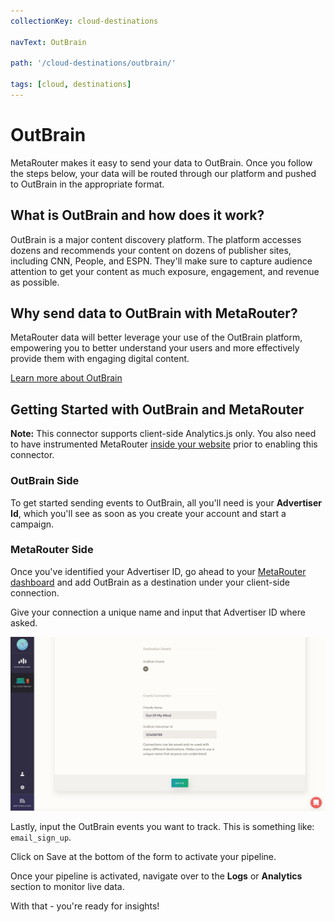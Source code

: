 ```yaml
---
collectionKey: cloud-destinations

navText: OutBrain

path: '/cloud-destinations/outbrain/'

tags: [cloud, destinations]
---
```


# OutBrain

MetaRouter makes it easy to send your data to OutBrain. Once you follow the steps below, your data will be routed through our platform and pushed to OutBrain in the appropriate format.

## What is OutBrain and how does it work?

OutBrain is a major content discovery platform. The platform accesses dozens and recommends your content on dozens of publisher sites, including CNN, People, and ESPN. They'll make sure to capture audience attention to get your content as much exposure, engagement, and revenue as possible.

## Why send data to OutBrain with MetaRouter?

MetaRouter data will better leverage your use of the OutBrain platform, empowering you to better understand your users and more effectively provide them with engaging digital content.

[Learn more about OutBrain](https://www.outbrain.com/)

## Getting Started with OutBrain and MetaRouter

**Note:** This connector supports client-side Analytics.js only. You also need to have instrumented MetaRouter [inside your website](/sources/analytics-js/) prior to enabling this connector.

### OutBrain Side

To get started sending events to OutBrain, all you'll need is your **Advertiser Id**, which you'll see as soon as you create your account and start a campaign.

### MetaRouter Side

Once you've identified your Advertiser ID, go ahead to your [MetaRouter dashboard](https://app.metarouter.io) and add OutBrain as a destination under your client-side connection.

Give your connection a unique name and input that Advertiser ID where asked.

![OutBrain1-v2](/images/outbrain1v2.png)

Lastly, input the OutBrain events you want to track. This is something like: `email_sign_up`.

Click on Save at the bottom of the form to activate your pipeline.

Once your pipeline is activated, navigate over to the **Logs** or **Analytics** section to monitor live data.

With that - you're ready for insights!
